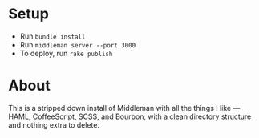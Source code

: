 # Setup
* Run `bundle install`
* Run `middleman server --port 3000`
* To deploy, run `rake publish`

# About
This is a stripped down install of Middleman with all the things I like — HAML, CoffeeScript, SCSS, and Bourbon, with a clean directory structure and nothing extra to delete.
